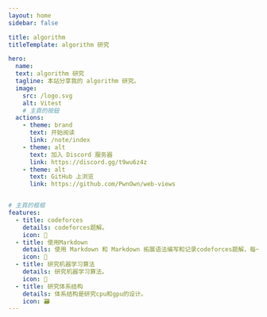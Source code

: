 ```yaml
---
layout: home
sidebar: false

title: algorithm
titleTemplate: algorithm 研究

hero:
  name: 
  text: algorithm 研究
  tagline: 本站分享我的 algorithm 研究。
  image:
    src: /logo.svg
    alt: Vitest
    # 主頁的按鈕
  actions:
    - theme: brand
      text: 开始阅读
      link: /note/index
    - theme: alt
      text: 加入 Discord 服务器
      link: https://discord.gg/t9wu6z4z
    - theme: alt
      text: GitHub 上浏览
      link: https://github.com/PwnOwn/web-views


# 主頁的框框
features:
  - title: codeforces
    details: codeforces题解。
    icon: 🌈
  - title: 使用Markdown
    details: 使用 Markdown 和 Markdown 拓展语法编写和记录codeforces题解，每一个页面都是 Markdown 文件。
    icon: 📃
  - title: 研究机器学习算法
    details: 研究机器学习算法。
    icon: 🚀
  - title: 研究体系结构
    details: 体系结构是研究cpu和gpu的设计。
    icon: 🗃
---
```


<HomePage />

